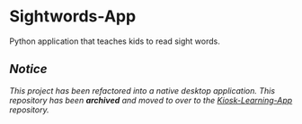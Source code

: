 # Sightwords-App
Python application that teaches kids to read sight words.

## *Notice*
*This project has been refactored into a native desktop application. This repository has been **archived** and moved to over to the [Kiosk-Learning-App](https://github.com/abhijays/kiosk-learning-app) repository.*
